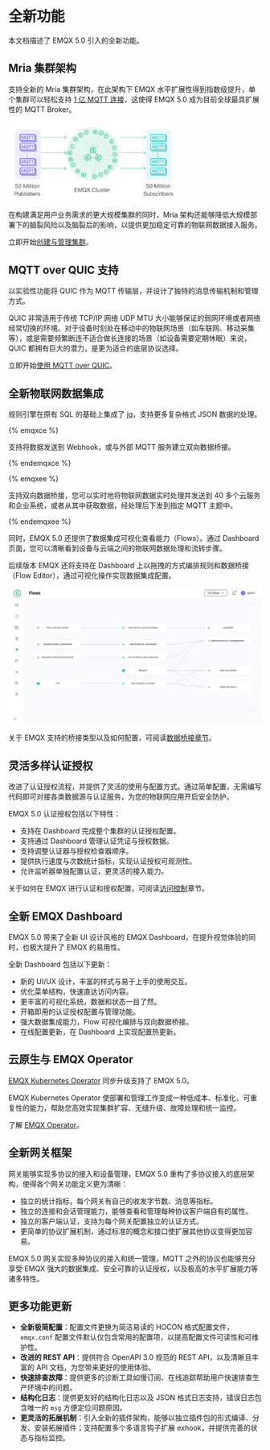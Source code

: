 # 全新功能

本文档描述了 EMQX 5.0 引入的全新功能。

## Mria 集群架构

支持全新的 Mria 集群架构，在此架构下 EMQX 水平扩展性得到指数级提升，单个集群可以轻松支持 [1 亿 MQTT 连接](https://www.emqx.com/zh/blog/reaching-100m-mqtt-connections-with-emqx-5-0)，这使得 EMQX 5.0 成为目前全球最具扩展性的 MQTT Broker。

<img src="./assets/100m-benckmark.png" alt="100M benchmark" style="zoom:33%;" />

在构建满足用户业务需求的更大规模集群的同时，Mria 架构还能够降低大规模部署下的脑裂风险以及脑裂后的影响，以提供更加稳定可靠的物联网数据接入服务。

立即开始[创建与管理集群](../deploy/cluster/create-cluster.md)。

## MQTT over QUIC 支持

以实验性功能将 QUIC 作为 MQTT 传输层，并设计了独特的消息传输机制和管理方式。

QUIC 非常适用于传统 TCP/IP 网络 UDP MTU 大小能够保证的弱网环境或者网络经常切换的环境。对于设备时刻处在移动中的物联网场景（如车联网、移动采集等），或是需要频繁断连不适合做长连接的场景（如设备需要定期休眠）来说，QUIC 都拥有巨大的潜力，是更为适合的底层协议选择。

立即开始[使用 MQTT over QUIC](../mqtt-over-quic/getting-started.md)。

## 全新物联网数据集成

规则引擎在原有 SQL 的基础上集成了 [jq](https://stedolan.github.io/jq/)，支持更多复杂格式 JSON 数据的处理。

{% emqxce %}

支持将数据发送到 Webhook，或与外部 MQTT 服务建立双向数据桥接。

{% endemqxce %}

{% emqxee %}

支持双向数据桥接，您可以实时地将物联网数据实时处理并发送到 40 多个云服务和企业系统，或者从其中获取数据，经处理后下发到指定 MQTT 主题中。

{% endemqxee %}

同时，EMQX 5.0 还提供了数据集成可视化查看能力（Flows）。通过 Dashboard 页面，您可以清晰看到设备与云端之间的物联网数据处理和流转步骤。

后续版本 EMQX 还将支持在 Dashboard 上以拖拽的方式编排规则和数据桥接（Flow Editor），通过可视化操作实现数据集成配置。

![Flow Editor：通过可视化编排规则处理数据流](./assets/flow-editor.png)

关于 EMQX 支持的桥接类型以及如何配置，可阅读[数据桥接章节](../data-integration/data-bridges.md)。

## 灵活多样认证授权

改进了认证授权流程，并提供了灵活的使用与配置方式。通过简单配置，无需编写代码即可对接各类数据源与认证服务，为您的物联网应用开启安全防护。

EMQX 5.0 认证授权包括以下特性：

- 支持在 Dashboard 完成整个集群的认证授权配置。
- 支持通过 Dashboard 管理认证凭证与授权数据。
- 支持调整认证器与授权检查器顺序。
- 提供执行速度与次数统计指标，实现认证授权可观测性。
- 允许监听器单独配置认证，更灵活的接入能力。

关于如何在 EMQX 进行认证和授权配置，可阅读[访问控制](../access-control/overview.md)章节。

## 全新 EMQX Dashboard

EMQX 5.0 带来了全新 UI 设计风格的 EMQX Dashboard，在提升视觉体验的同时，也极大提升了 EMQX 的易用性。

全新 Dashboard 包括以下更新：

- 新的 UI/UX 设计，丰富的样式与易于上手的使用交互。
- 优化菜单结构，快速直达访问内容。
- 更丰富的可视化系统，数据和状态一目了然。
- 开箱即用的认证授权配置与管理功能。
- 强大数据集成能力，Flow 可视化编排与双向数据桥接。
- 在线配置更新，在 Dashboard 上实现配置热更新。

## 云原生与 EMQX Operator

[EMQX Kubernetes Operator](https://www.emqx.com/zh/emqx-kubernetes-operator) 同步升级支持了 EMQX 5.0。

EMQX Kubernetes Operator 使部署和管理工作变成一种低成本、标准化、可重复性的能力，帮助您高效实现集群扩容、无缝升级、故障处理和统一监控。

了解 [EMQX Operator](https://www.emqx.com/zh/emqx-kubernetes-operator)。

## 全新网关框架

网关能够实现多协议的接入和设备管理，EMQX 5.0 重构了多协议接入的底层架构，使得各个网关功能定义更为清晰：

- 独立的统计指标，每个网关有自己的收发字节数、消息等指标。
- 独立的连接和会话管理能力，能够查看和管理每种协议客户端自有的属性。
- 独立的客户端认证，支持为每个网关配置独立的认证方式。
- 更简单的协议扩展机制，通过标准的概念和接口使扩展其他协议变得更加容易。

EMQX 5.0 网关实现多种协议的接入和统一管理，MQTT 之外的协议也能够充分享受 EMQX 强大的数据集成、安全可靠的认证授权，以及极高的水平扩展能力等诸多特性。

## 更多功能更新

- **全新极简配置**：配置文件更换为简洁易读的 HOCON 格式配置文件，`emqx.conf` 配置文件默认仅包含常用的配置项，以提高配置文件可读性和可维护性。
- **改进的 REST API**：提供符合 OpenAPI 3.0 规范的 REST API，以及清晰且丰富的 API 文档，为您带来更好的使用体验。
- **快速排查故障**：提供更多的诊断工具如慢订阅、在线追踪帮助用户快速排查生产环境中的问题。
- **结构化日志**：提供更友好的结构化日志以及 JSON 格式日志支持，错误日志包含唯一的 `msg` 方便定位问题原因。
- **更灵活的拓展机制**：引入全新的插件架构，能够以独立插件包的形式编译、分发、安装拓展插件；支持配置多个多语言钩子扩展 exhook，并提供完善的状态与指标监控。
